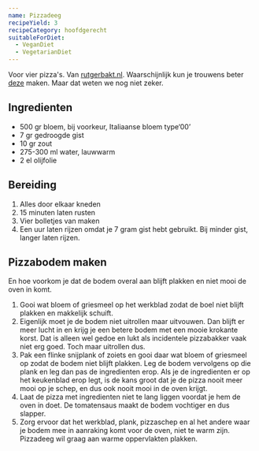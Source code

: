 ```yaml
---
name: Pizzadeeg
recipeYield: 3
recipeCategory: hoofdgerecht
suitableForDiet:
  - VeganDiet
  - VegetarianDiet
---
```


Voor vier pizza's. Van [rutgerbakt.nl](https://rutgerbakt.nl/alle-recepten/zelf-pizzadeeg-maken-recept/). Waarschijnlijk kun je trouwens beter [deze](eten-en-drinken/recepten/pizzadeeg-2/) maken. Maar dat weten we nog niet zeker.

## Ingredienten

- 500 gr bloem, bij voorkeur, Italiaanse bloem type‘00’
- 7 gr gedroogde gist
- 10 gr zout
- 275-300 ml water, lauwwarm
- 2 el olijfolie

## Bereiding

1. Alles door elkaar kneden
2. 15 minuten laten rusten
3. Vier bolletjes van maken
4. Een uur laten rijzen omdat je 7 gram gist hebt gebruikt. Bij minder gist, langer laten rijzen.

## Pizzabodem maken

En hoe voorkom je dat de bodem overal aan blijft plakken en niet mooi de oven in komt.

1. Gooi wat bloem of griesmeel op het werkblad zodat de boel niet blijft plakken en makkelijk schuift.
2. Eigenlijk moet je de bodem niet uitrollen maar uitvouwen. Dan blijft er meer lucht in en krijg je een betere bodem met een mooie krokante korst. Dat is alleen wel gedoe en lukt als incidentele pizzabakker vaak niet erg goed. Toch maar uitrollen dus.
3. Pak een flinke snijplank of zoiets en gooi daar wat bloem of griesmeel op zodat de bodem niet blijft plakken. Leg de bodem vervolgens op die plank en leg dan pas de ingredienten erop. Als je de ingredienten er op het keukenblad erop legt, is de kans groot dat je de pizza nooit meer mooi op je schep, en dus ook nooit mooi in de oven krijgt.
4. Laat de pizza met ingredienten niet te lang liggen voordat je hem de oven in doet. De tomatensaus maakt de bodem vochtiger en dus slapper.
5. Zorg ervoor dat het werkblad, plank, pizzaschep en al het andere waar je bodem mee in aanraking komt voor de oven, niet te warm zijn. Pizzadeeg wil graag aan warme oppervlakten plakken.
